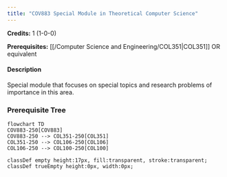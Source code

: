 ```yaml
---
title: "COV883 Special Module in Theoretical Computer Science"
---
```

**Credits:** 1 (1-0-0)

**Prerequisites:** [[/Computer Science and Engineering/COL351|COL351]] OR equivalent

#### Description
Special module that focuses on special topics and research problems of importance in this area.

### Prerequisite Tree

```mermaid
flowchart TD
COV883-250[COV883]
COV883-250 --> COL351-250[COL351]
COL351-250 --> COL106-250[COL106]
COL106-250 --> COL100-250[COL100]

classDef empty height:17px, fill:transparent, stroke:transparent;
classDef trueEmpty height:0px, width:0px;
```
